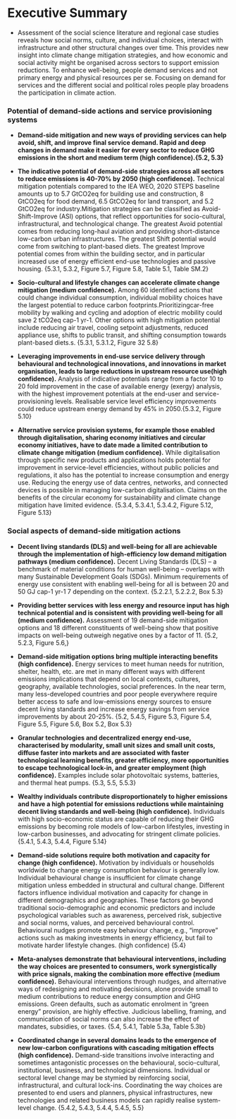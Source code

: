 # Executive Summary
* Assessment of the social science literature and regional case studies reveals how social norms, culture, and individual choices, interact with infrastructure and other structural changes over time. This provides new insight into climate change mitigation strategies, and how economic and social activity might be organised across sectors to support emission reductions. To enhance well-being, people demand services and not primary energy and physical resources per se. Focusing on demand for services and the different social and political roles people play broadens the participation in climate action.  

### Potential of demand-side actions and service provisioning systems 
* **Demand-side mitigation and new ways of providing services can help avoid, shift, and improve final service demand. Rapid and deep changes in demand make it easier for every sector to reduce GHG emissions in the short and medium term (high confidence).{5.2, 5.3}**     

* **The indicative potential of demand-side strategies across all sectors to reduce emissions is 40-70% by 2050 (high confidence).** Technical mitigation potentials compared to the IEA WEO, 2020 STEPS baseline amounts up to 5.7 GtCO2eq for building use and construction, 8 GtCO2eq for food demand, 6.5 GtCO2eq for land transport, and 5.2 GtCO2eq for industry.Mitigation strategies can be classified as Avoid-Shift-Improve (ASI) options, that reflect opportunities for socio-cultural, infrastructural, and technological change. The greatest Avoid potential comes from reducing long-haul aviation and providing short-distance low-carbon urban infrastructures. The greatest Shift potential would come from switching to plant-based diets. The greatest Improve potential comes from within the building sector, and in particular increased use of energy efficient end-use technologies and passive housing. {5.3.1, 5.3.2, Figure 5.7, Figure 5.8, Table 5.1, Table SM.2}  

* **Socio-cultural and lifestyle changes can accelerate climate change mitigation (medium confidence).** Among 60 identified actions that could change individual consumption, individual mobility choices have the largest potential to reduce carbon footprints.Prioritizingcar-free mobility by walking and cycling and adoption of electric mobility could save 2 tCO2eq cap-1 yr-1. Other options with high mitigation potential include reducing air travel, cooling setpoint adjustments, reduced appliance use, shifts to public transit, and shifting consumption towards plant-based diets.s. {5.3.1, 5.3.1.2, Figure 32 5.8} 
  
* **Leveraging improvements in end-use service delivery through behavioural and technological innovations, and innovations in market organisation, leads to large reductions in upstream resource use(high confidence).** Analysis of indicative potentials range from a factor 10 to 20 fold improvement in the case of available energy (exergy) analysis, with the highest improvement potentials at the end-user and service-provisioning levels. Realisable service level efficiency improvements could reduce upstream energy demand by 45% in 2050.{5.3.2, Figure 5.10}  

*  **Alternative service provision systems, for example those enabled through digitalisation, sharing economy initiatives and circular economy initiatives, have to date made a limited contribution to climate change mitigation (medium confidence).** While digitalisation through specific new products and applications holds potential for improvement in service-level efficiencies, without public policies and regulations, it also has the potential to increase consumption and energy use. Reducing the energy use of data centres, networks, and connected devices is possible in managing low-carbon digitalisation. Claims on the benefits of the circular economy for sustainability and climate change mitigation have limited evidence. {5.3.4, 5.3.4.1, 5.3.4.2, Figure 5.12, Figure 5.13}  

###  Social aspects of demand-side mitigation actions

* **Decent living standards (DLS) and well-being for all are achievable through the implementation of high-efficiency low demand mitigation pathways (medium confidence).** Decent Living Standards (DLS) – a benchmark of material conditions for human well-being – overlaps with many Sustainable Development Goals (SDGs). Minimum requirements of energy use consistent with enabling well-being 
for all is between 20 and 50 GJ cap-1 yr-1 7 depending on the context. {5.2.2.1, 5.2.2.2, Box 5.3}  

* **Providing better services with less energy and resource input has high technical potential and is consistent with providing well-being for all (medium confidence).** Assessment of 19 demand-side mitigation options and 18 different constituents of well-being show that positive impacts on well-being outweigh negative ones by a factor of 11. {5.2, 5.2.3, Figure 5.6,}

*  **Demand-side mitigation options bring multiple interacting benefits (high confidence).** Energy services to meet human needs for nutrition, shelter, health, etc. are met in many different ways with different emissions implications that depend on local contexts, cultures, geography, available technologies, social preferences. In the near term, many less-developed countries and poor people everywhere require better access to safe and low-emissions energy sources to ensure decent living standards and increase energy savings from service improvements by about 20-25%. {5.2, 5.4.5, Figure 5.3, Figure 5.4, Figure 5.5, Figure 5.6, Box 5.2, Box 5.3}  

* **Granular technologies and decentralized energy end-use, characterised by modularity, small unit sizes and small unit costs, diffuse faster into markets and are associated with faster technological learning benefits, greater efficiency, more opportunities to escape technological lock-in, and greater employment (high confidence).** Examples include solar photovoltaic systems, batteries, and thermal heat pumps. {5.3, 5.5, 5.5.3}

* **Wealthy individuals contribute disproportionately to higher emissions and have a high potential for emissions reductions while maintaining decent living standards and well-being (high confidence).** Individuals with high socio-economic status are capable of reducing their GHG emissions by becoming role models of low-carbon lifestyles, investing in low-carbon businesses, and advocating for stringent climate policies. {5.4.1, 5.4.3, 5.4.4, Figure 5.14}  

* **Demand-side solutions require both motivation and capacity for change (high confidence).** Motivation by individuals or households worldwide to change energy consumption behaviour is generally low. Individual behavioural change is insufficient for climate change mitigation unless embedded in structural and cultural change. Different factors influence individual motivation and capacity for change in different demographics and geographies. These factors go beyond traditional socio-demographic and economic predictors and include psychological variables such as awareness, perceived risk, subjective and social norms, values, and perceived behavioural control. Behavioural nudges promote easy behaviour change, e.g., “improve” actions such as making investments in energy efficiency, but fail to motivate harder lifestyle changes. (high confidence) {5.4}  

* **Meta-analyses demonstrate that behavioural interventions, including the way choices are presented to consumers, work synergistically with price signals, making the combination more effective (medium confidence).** Behavioural interventions through nudges, and alternative ways of redesigning and motivating decisions, alone provide small to medium contributions to reduce energy consumption and GHG emissions. Green defaults, such as automatic enrolment in “green energy” provision, are highly effective. Judicious labelling, framing, and communication of social norms can also increase the effect of mandates, subsidies, or taxes. {5.4, 5.4.1, Table 5.3a, Table 5.3b}  

* **Coordinated change in several domains leads to the emergence of new low-carbon configurations with cascading mitigation effects (high confidence).** Demand-side transitions involve interacting and sometimes antagonistic processes on the behavioural, socio-cultural, institutional, business, and technological dimensions. Individual or sectoral level change may be stymied by reinforcing social, infrastructural, and cultural lock-ins. Coordinating the way choices are presented to end users and planners, physical infrastructures, new technologies and related business models can rapidly realise system-level change. {5.4.2, 5.4.3, 5.4.4, 5.4.5, 5.5}  
 



